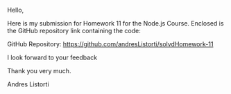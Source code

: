 Hello,

Here is my submission for Homework 11 for the Node.js Course. Enclosed is the GitHub repository link containing the code:

GitHub Repository: https://github.com/andresListorti/solvdHomework-11

I look forward to your feedback

Thank you very much.

Andres Listorti